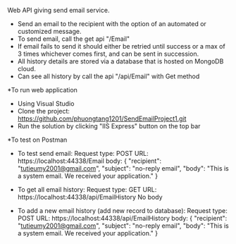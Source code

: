 ﻿
Web API giving send email service.
- Send an email to the recipient with the option of an automated or customized message.
- To send email, call the get api "/Email"
- If email fails to send it should either be retried until success or a max of 3 times whichever comes first, and can be sent in succession.
- All history details are stored via a database that is hosted on MongoDB cloud.
- Can see all history by call the api "/api/Email" with Get method



*To run web application
- Using Visual Studio
- Clone the project: https://github.com/phuongtang1201/SendEmailProject1.git
- Run the solution by clicking "IIS Express" button on the top bar


*To test on Postman
- To test send email:
  Request type: POST
  URL: https://localhost:44338/Email
  body: 
  {
  "recipient": "tutieumy2001@gmail.com",
  "subject": "no-reply email",
  "body": "This is a system email. We received your application."
   }
- To get all email history:
	Request type: GET
	URL: https://localhost:44338/api/EmailHistory
	No body

- To add a new email history (add new record to database):
	Request type: POST
	URL: https://localhost:44338/api/EmailHistory
	body:
	{
	  "recipient": "tutieumy2001@gmail.com",
	  "subject": "no-reply email",
	  "body": "This is a system email. We received your application."
	}